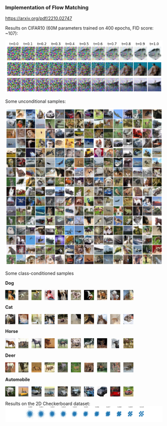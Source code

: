 ### Implementation of Flow Matching

https://arxiv.org/pdf/2210.02747

Results on CIFAR10 (60M parameters trained on 400 epochs, FID score: ~107):

![cifar10_paths](misc/Fig6_sample_paths_cifar10.png)


Some unconditional samples:

![cifar10_samples](misc/uncond_samples.png)


Some class-conditioned samples

**Dog**
<div style="display: flex;">
  <img src="misc/conditional_samples/dog/00000.png" style="margin-right: 10px;">
  <img src="misc/conditional_samples/dog/00001.png" style="margin-right: 10px;">
  <img src="misc/conditional_samples/dog/00002.png" style="margin-right: 10px;">
  <img src="misc/conditional_samples/dog/00003.png" style="margin-right: 10px;">
  <img src="misc/conditional_samples/dog/00004.png" style="margin-right: 10px;">
  <img src="misc/conditional_samples/dog/00005.png" style="margin-right: 10px;">
  <img src="misc/conditional_samples/dog/00006.png" style="margin-right: 10px;">
  <img src="misc/conditional_samples/dog/00007.png" style="margin-right: 10px;">
  <img src="misc/conditional_samples/dog/00008.png"  style="margin-right: 10px;">
  <img src="misc/conditional_samples/dog/00009.png" style="margin-right: 10px;">
</div>


**Cat**
<div style="display: flex;">
  <img src="misc/conditional_samples/cat/00000.png" style="margin-right: 10px;">
  <img src="misc/conditional_samples/cat/00001.png" style="margin-right: 10px;">
  <img src="misc/conditional_samples/cat/00002.png" style="margin-right: 10px;">
  <img src="misc/conditional_samples/cat/00003.png" style="margin-right: 10px;">
  <img src="misc/conditional_samples/cat/00004.png" style="margin-right: 10px;">
  <img src="misc/conditional_samples/cat/00005.png" style="margin-right: 10px;">
  <img src="misc/conditional_samples/cat/00006.png" style="margin-right: 10px;">
  <img src="misc/conditional_samples/cat/00007.png" style="margin-right: 10px;">
  <img src="misc/conditional_samples/cat/00008.png" style="margin-right: 10px;">
  <img src="misc/conditional_samples/cat/00009.png" style="margin-right: 10px;">
</div>

**Horse** 
<div style="display: flex;">
  <img src="misc/conditional_samples/horse/00000.png" style="margin-right: 10px;">
  <img src="misc/conditional_samples/horse/00001.png" style="margin-right: 10px;">
  <img src="misc/conditional_samples/horse/00002.png" style="margin-right: 10px;">
  <img src="misc/conditional_samples/horse/00003.png" style="margin-right: 10px;">
  <img src="misc/conditional_samples/horse/00004.png" style="margin-right: 10px;">
  <img src="misc/conditional_samples/horse/00005.png" style="margin-right: 10px;">
  <img src="misc/conditional_samples/horse/00006.png" style="margin-right: 10px;">
  <img src="misc/conditional_samples/horse/00007.png" style="margin-right: 10px;">
  <img src="misc/conditional_samples/horse/00008.png" style="margin-right: 10px;">
  <img src="misc/conditional_samples/horse/00009.png" style="margin-right: 10px;">
</div>

**Deer**
<div style="display: flex;">
  <img src="misc/conditional_samples/deer/00000.png" style="margin-right: 10px;">
  <img src="misc/conditional_samples/deer/00001.png" style="margin-right: 10px;">
  <img src="misc/conditional_samples/deer/00002.png" style="margin-right: 10px;">
  <img src="misc/conditional_samples/deer/00003.png" style="margin-right: 10px;">
  <img src="misc/conditional_samples/deer/00004.png" style="margin-right: 10px;">
  <img src="misc/conditional_samples/deer/00005.png" style="margin-right: 10px;">
  <img src="misc/conditional_samples/deer/00006.png" style="margin-right: 10px;">
  <img src="misc/conditional_samples/deer/00007.png" style="margin-right: 10px;">
  <img src="misc/conditional_samples/deer/00008.png" style="margin-right: 10px;">
  <img src="misc/conditional_samples/deer/00009.png" style="margin-right: 10px;">
</div>

**Automobile**
<div style="display: flex;">
  <img src="misc/conditional_samples/automobile/00000.png" style="margin-right: 10px;">
  <img src="misc/conditional_samples/automobile/00001.png" style="margin-right: 10px;">
  <img src="misc/conditional_samples/automobile/00002.png" style="margin-right: 10px;">
  <img src="misc/conditional_samples/automobile/00003.png" style="margin-right: 10px;">
  <img src="misc/conditional_samples/automobile/00004.png" style="margin-right: 10px;">
  <img src="misc/conditional_samples/automobile/00005.png" style="margin-right: 10px;">
  <img src="misc/conditional_samples/automobile/00006.png" style="margin-right: 10px;">
  <img src="misc/conditional_samples/automobile/00007.png" style="margin-right: 10px;">
  <img src="misc/conditional_samples/automobile/00008.png" style="margin-right: 10px;">
  <img src="misc/conditional_samples/automobile/00009.png" style="margin-right: 10px;">
</div>

Results on the 2D Checkerboard dataset:
![checkerboard_samples](misc/Fig4_sample_paths_checkerboard.png)